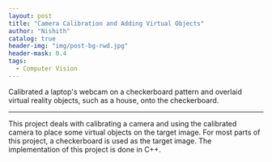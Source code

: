 ```yaml
---
layout: post
title: "Camera Calibration and Adding Virtual Objects"
author: "Nishith"
catalog: true
header-img: "img/post-bg-rwd.jpg"
header-mask: 0.4
tags:
  - Computer Vision
---
```


Calibrated a laptop's webcam on a checkerboard pattern and overlaid virtual reality objects, such as a house, onto the checkerboard.

---

This project deals with calibrating a camera and using the calibrated camera to place some
virtual objects on the target image. For most parts of this project, a checkerboard is used as
the target image. The implementation of this project is done in C++.